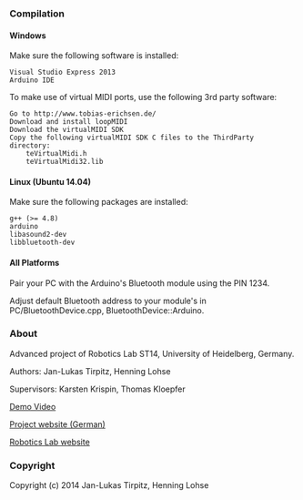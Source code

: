 ### Compilation

#### Windows

Make sure the following software is installed:

    Visual Studio Express 2013
    Arduino IDE

To make use of virtual MIDI ports, use the following 3rd party software:

    Go to http://www.tobias-erichsen.de/
    Download and install loopMIDI
    Download the virtualMIDI SDK
    Copy the following virtualMIDI SDK C files to the ThirdParty directory:
        teVirtualMidi.h
        teVirtualMidi32.lib


#### Linux (Ubuntu 14.04)

Make sure the following packages are installed:

    g++ (>= 4.8)
    arduino
    libasound2-dev
    libbluetooth-dev


#### All Platforms

Pair your PC with the Arduino's Bluetooth module using the PIN 1234.

Adjust default Bluetooth address to your module's in PC/BluetoothDevice.cpp, BluetoothDevice::Arduino.

### About

Advanced project of Robotics Lab ST14, University of Heidelberg, Germany.

Authors: Jan-Lukas Tirpitz, Henning Lohse

Supervisors: Karsten Krispin, Thomas Kloepfer

[Demo Video](https://www.youtube.com/watch?v=biKKQlQEOuE)

[Project website (German)](http://ornella.iwr.uni-heidelberg.de/ROBOTICSLAB/ROBPROJECTS/COMPLETED/2014SS_DJHANDSCHUH/index.html)

[Robotics Lab website](http://joanna.iwr.uni-heidelberg.de/rlab/en/about)

### Copyright

Copyright (c) 2014 Jan-Lukas Tirpitz, Henning Lohse

